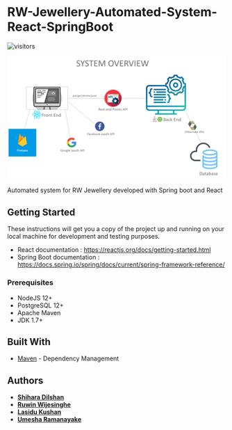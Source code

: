 # RW-Jewellery-Automated-System-React-SpringBoot
![visitors](https://visitor-badge.glitch.me/badge?page_id=rwjewelery.visitor-badge)

<img alt="systemOverview" src="https://raw.githubusercontent.com/Shihara-Dilshan/img/master/oie_RjiBepaIxZqb.png"></img>

Automated system for RW Jewellery developed with Spring boot and React

## Getting Started

These instructions will get you a copy of the project up and running on your local machine for development and testing purposes.

* React documentation : https://reactjs.org/docs/getting-started.html
* Spring Boot documentation : https://docs.spring.io/spring/docs/current/spring-framework-reference/

### Prerequisites

* NodeJS 12+
* PostgreSQL 12+
* Apache Maven
* JDK 1.7+


## Built With

* [Maven](https://maven.apache.org/) - Dependency Management


## Authors

* **[Shihara Dilshan](https://github.com/Shihara-Dilshan)**
* **[Ruwin Wijesinghe](https://github.com/ruvinwijesinghe)**
* **[Lasidu Kushan](https://github.com/lasindukushan)**
* **[Umesha Ramanayake](https://github.com/umesha-D)**

